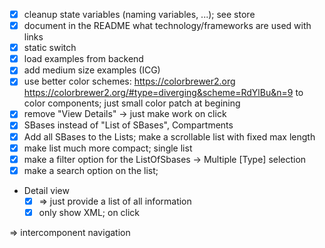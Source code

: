 - [x] cleanup state variables (naming variables, ...); see store
- [x] document in the README what technology/frameworks are used with links
- [x] static switch
- [x] load examples from backend
- [x] add medium size examples (ICG)
- [x] use better color schemes: https://colorbrewer2.org
  https://colorbrewer2.org/#type=diverging&scheme=RdYlBu&n=9
  to color components; just small color patch at begining
- [x] remove "View Details" -> just make work on click  
- [x] SBases instead of "List of SBases", Compartments
- [x] Add all SBases to the Lists; make a scrollable list with fixed max length
- [x] make list much more compact; single list
- [x] make a filter option for the ListOfSbases -> Multiple [Type] selection
- [x] make a search option on the list;
- Detail view 
  - [x] => just provide a list of all information
  - [x] only show XML; on click
    
=> intercomponent navigation
